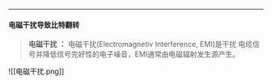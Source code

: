 ---
#### 电磁干扰导致比特翻转
> **电磁干扰** **：** 电磁干扰(Electromagnetiv Interference, EMI)是干扰
> 电缆信号并降低信号完好性的电子噪音，EMI通常由电磁辐射发生源产生。

![[电磁干扰.png]]